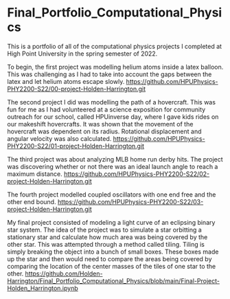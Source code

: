 # Final_Portfolio_Computational_Physics

This is a portfolio of all of the computational physics projects I completed at High Point University in the spring semester of 2022.  

To begin, the first project was modelling helium atoms inside a latex balloon.  This was challenging as I had to take into account the gaps between the latex and let helium atoms escape slowly. <https://github.com/HPUPhysics-PHY2200-S22/00-project-Holden-Harrington.git>

The second project I did was modelling the path of a hovercraft.  This was fun for me as I had volunteered at a science exposition for community outreach for our school, called HPUinverse day, where I gave kids rides on our makeshift hovercrafts.  It was shown that the movement of the hovercraft was dependent on its radius.  Rotational displacement and angular velocity was also calculated. <https://github.com/HPUPhysics-PHY2200-S22/01-project-Holden-Harrington.git>

The third project was about analyzing MLB home run derby hits.  The project was discovering whether or not there was an ideal launch angle to reach a maximum distance. <https://github.com/HPUPhysics-PHY2200-S22/02-project-Holden-Harrington.git>

The fourth project modelled coupled oscillators with one end free and the other end bound. <https://github.com/HPUPhysics-PHY2200-S22/03-project-Holden-Harrington.git>

My final project consisted of modeling a light curve of an eclipsing binary star system.  The idea of the project was to simulate a star orbitting a stationary star and calculate how much area was being covered by the other star.  This was attempted through a method called tiling.  Tiling is simply breaking the object into a bunch of small boxes.  These boxes made up the star and then would need to compare the areas being covered by comparing the location of the center masses of the tiles of one star to the other. <https://github.com/Holden-Harrington/Final_Portfolio_Computational_Physics/blob/main/Final-Project-Holden_Harrington.ipynb>
